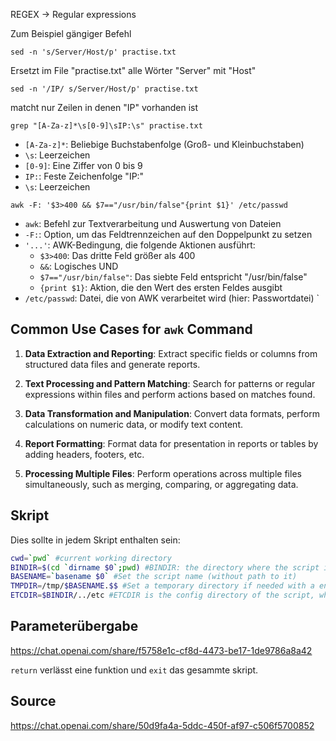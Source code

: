 REGEX -> Regular expressions

Zum Beispiel gängiger Befehl
````
sed -n 's/Server/Host/p' practise.txt
````
Ersetzt im File "practise.txt" alle Wörter "Server" mit "Host"
```
sed -n '/IP/ s/Server/Host/p' practise.txt
```
matcht nur Zeilen in denen "IP" vorhanden ist
 
```
grep "[A-Za-z]*\s[0-9]\sIP:\s" practise.txt
```
  - `[A-Za-z]*`: Beliebige Buchstabenfolge (Groß- und Kleinbuchstaben)
  - `\s`: Leerzeichen
  - `[0-9]`: Eine Ziffer von 0 bis 9
  - `IP:`: Feste Zeichenfolge "IP:"
  - `\s`: Leerzeichen
 
```
awk -F: '$3>400 && $7=="/usr/bin/false"{print $1}' /etc/passwd
```
  - `awk`: Befehl zur Textverarbeitung und Auswertung von Dateien
  - `-F:`: Option, um das Feldtrennzeichen auf den Doppelpunkt zu setzen
  - `'...'`: AWK-Bedingung, die folgende Aktionen ausführt:
    - `$3>400`: Das dritte Feld größer als 400
    - `&&`: Logisches UND
    - `$7=="/usr/bin/false"`: Das siebte Feld entspricht "/usr/bin/false"
    - `{print $1}`: Aktion, die den Wert des ersten Feldes ausgibt
  - `/etc/passwd`: Datei, die von AWK verarbeitet wird (hier: Passwortdatei)
`
 
## Common Use Cases for `awk` Command
 
1. **Data Extraction and Reporting**: Extract specific fields or columns from structured data files and generate reports.
 
2. **Text Processing and Pattern Matching**: Search for patterns or regular expressions within files and perform actions based on matches found.
 
3. **Data Transformation and Manipulation**: Convert data formats, perform calculations on numeric data, or modify text content.
 
4. **Report Formatting**: Format data for presentation in reports or tables by adding headers, footers, etc.
 
5. **Processing Multiple Files**: Perform operations across multiple files simultaneously, such as merging, comparing, or aggregating data.

## Skript

Dies sollte in jedem Skript enthalten sein:

```bash
cwd=`pwd` #current working directory  
BINDIR=$(cd `dirname $0`;pwd) #BINDIR: the directory where the script is located
BASENAME=`basename $0` #Set the script name (without path to it)
TMPDIR=/tmp/$BASENAME.$$ #Set a temporary directory if needed with a ending $$ which is the process-ID of the Skript
ETCDIR=$BINDIR/../etc #ETCDIR is the config directory of the script, which is normally located one directory up from the script location and then into etc
```

## Parameterübergabe

https://chat.openai.com/share/f5758e1c-cf8d-4473-be17-1de9786a8a42

`return` verlässt eine funktion und `exit` das gesammte skript.

## Source

https://chat.openai.com/share/50d9fa4a-5ddc-450f-af97-c506f5700852

